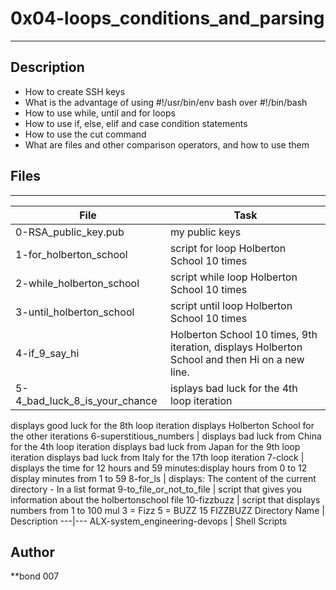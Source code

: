 # 0x04-loops_conditions_and_parsing
---
## Description
* How to create SSH keys
* What is the advantage of using #!/usr/bin/env bash over #!/bin/bash
* How to use while, until and for loops
* How to use if, else, elif and case condition statements
* How to use the cut command
* What are files and other comparison operators, and how to use them
## Files
---
File|Task
---|---
0-RSA_public_key.pub | my public keys
1-for_holberton_school | script for loop Holberton School 10 times
2-while_holberton_school | script while loop Holberton School 10 times
3-until_holberton_school | script until loop Holberton School 10 times
4-if_9_say_hi | Holberton School 10 times, 9th iteration, displays Holberton School and then Hi on a new line.
5-4_bad_luck_8_is_your_chance | isplays bad luck for the 4th loop iteration
displays good luck for the 8th loop iteration
displays Holberton School for the other iterations
6-superstitious_numbers | displays bad luck from China for the 4th loop iteration
displays bad luck from Japan for the 9th loop iteration
displays bad luck from Italy for the 17th loop iteration
7-clock | displays the time for 12 hours and 59 minutes:display hours from 0 to 12 display minutes from 1 to 59
8-for_ls | displays: The content of the current directory - In a list format
9-to_file_or_not_to_file | script that gives you information about the holbertonschool file
10-fizzbuzz | script that displays numbers from 1 to 100 mul 3 = Fizz 5 = BUZZ 15 FIZZBUZZ
Directory Name | Description
---|---
ALX-system_engineering-devops | Shell Scripts
## Author
**bond 007
